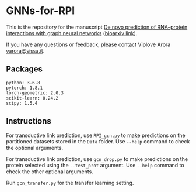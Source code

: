 # GNNs-for-RPI

This is the repository for the manuscript [De novo prediction of RNA–protein interactions with graph neural networks][1] ([bioarxiv link][2]).

If you have any questions or feedback, please contact Viplove Arora varora@sissa.it.

## Packages
```
python: 3.6.8
pytorch: 1.8.1
torch-geometric: 2.0.3
scikit-learn: 0.24.2
scipy: 1.5.4
```

## Instructions
For transductive link prediction, use `RPI_gcn.py` to make predictions on the partitioned datasets stored in the `Data` folder. Use `--help` command to check the optional arguments.

For transductive link prediction, use `gcn_drop.py` to make predictions on the protein selected using the `--test_prot` argument. Use `--help` command to check the other optional arguments.

Run `gcn_transfer.py` for the transfer learning setting.

[1]: https://rnajournal.cshlp.org/content/28/11/1469.short
[2]: https://www.biorxiv.org/content/10.1101/2021.09.28.462100v3.abstract
